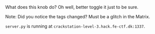 What does this knob do?  Oh well, better toggle it just to be sure.

Note: Did you notice the tags changed? Must be a glitch in the Matrix.

`server.py` is running at `crackstation-level-3.hack.fe-ctf.dk:1337`.